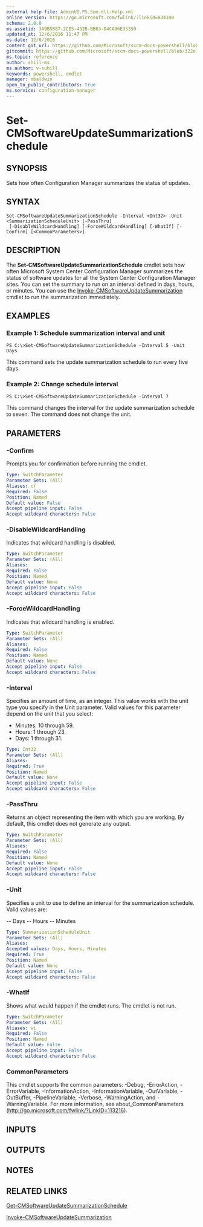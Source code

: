 ```yaml
---
external help file: AdminUI.PS.Sum.dll-Help.xml
online version: https://go.microsoft.com/fwlink/?linkid=834100
schema: 2.0.0
ms.assetid: 3A9B5B87-2CE5-432B-BB63-D4CA96E35350
updated_at: 12/6/2016 11:47 PM
ms.date: 12/6/2016
content_git_url: https://github.com/Microsoft/sccm-docs-powershell/blob/live/sccm-cmdlets/ConfigurationManager/vlatest/Set-CMSoftwareUpdateSummarizationSchedule.md
gitcommit: https://github.com/Microsoft/sccm-docs-powershell/blob/322e1e3dae6ba53c3384ca0bf1a1079481b8ae30/sccm-cmdlets/ConfigurationManager/vlatest/Set-CMSoftwareUpdateSummarizationSchedule.md
ms.topic: reference
author: shill-ms
ms.author: v-suhill
keywords: powershell, cmdlet
manager: mbaldwin
open_to_public_contributors: true
ms.service: configuration-manager
---
```


# Set-CMSoftwareUpdateSummarizationSchedule

## SYNOPSIS
Sets how often Configuration Manager summarizes the status of updates.

## SYNTAX

```
Set-CMSoftwareUpdateSummarizationSchedule -Interval <Int32> -Unit <SummarizationScheduleUnit> [-PassThru]
 [-DisableWildcardHandling] [-ForceWildcardHandling] [-WhatIf] [-Confirm] [<CommonParameters>]
```

## DESCRIPTION
The **Set-CMSoftwareUpdateSummarizationSchedule** cmdlet sets how often Microsoft System Center Configuration Manager summarizes the status of software updates for all the System Center Configuration Manager sites.
You can set the summary to run on an interval defined in days, hours, or minutes.
You can use the [Invoke-CMSoftwareUpdateSummarization](./Invoke-CMSoftwareUpdateSummarization.md) cmdlet to run the summarization immediately.

## EXAMPLES

### Example 1: Schedule summarization interval and unit
```
PS C:\>Set-CMSoftwareUpdateSummarizationSchedule -Interval 5 -Unit Days
```

This command sets the update summarization schedule to run every five days.

### Example 2: Change schedule interval
```
PS C:\>Set-CMSoftwareUpdateSummarizationSchedule -Interval 7
```

This command changes the interval for the update summarization schedule to seven.
The command does not change the unit.

## PARAMETERS

### -Confirm
Prompts you for confirmation before running the cmdlet.

```yaml
Type: SwitchParameter
Parameter Sets: (All)
Aliases: cf
Required: False
Position: Named
Default value: False
Accept pipeline input: False
Accept wildcard characters: False
```

### -DisableWildcardHandling
Indicates that wildcard handling is disabled.

```yaml
Type: SwitchParameter
Parameter Sets: (All)
Aliases: 
Required: False
Position: Named
Default value: None
Accept pipeline input: False
Accept wildcard characters: False
```

### -ForceWildcardHandling
Indicates that wildcard handling is enabled.

```yaml
Type: SwitchParameter
Parameter Sets: (All)
Aliases: 
Required: False
Position: Named
Default value: None
Accept pipeline input: False
Accept wildcard characters: False
```

### -Interval
Specifies an amount of time, as an integer.
This value works with the unit type you specify in the Unit parameter.
Valid values for this parameter depend on the unit that you select:

- Minutes: 10 through 59.
- Hours: 1 through 23.
- Days: 1 through 31.

```yaml
Type: Int32
Parameter Sets: (All)
Aliases: 
Required: True
Position: Named
Default value: None
Accept pipeline input: False
Accept wildcard characters: False
```

### -PassThru
Returns an object representing the item with which you are working.
By default, this cmdlet does not generate any output.

```yaml
Type: SwitchParameter
Parameter Sets: (All)
Aliases: 
Required: False
Position: Named
Default value: None
Accept pipeline input: False
Accept wildcard characters: False
```

### -Unit
Specifies a unit to use to define an interval for the summarization schedule.
Valid values are:

-- Days
-- Hours
-- Minutes

```yaml
Type: SummarizationScheduleUnit
Parameter Sets: (All)
Aliases:
Accepted values: Days, Hours, Minutes
Required: True
Position: Named
Default value: None
Accept pipeline input: False
Accept wildcard characters: False
```

### -WhatIf
Shows what would happen if the cmdlet runs.
The cmdlet is not run.

```yaml
Type: SwitchParameter
Parameter Sets: (All)
Aliases: wi
Required: False
Position: Named
Default value: False
Accept pipeline input: False
Accept wildcard characters: False
```

### CommonParameters
This cmdlet supports the common parameters: -Debug, -ErrorAction, -ErrorVariable, -InformationAction, -InformationVariable, -OutVariable, -OutBuffer, -PipelineVariable, -Verbose, -WarningAction, and -WarningVariable. For more information, see about_CommonParameters (http://go.microsoft.com/fwlink/?LinkID=113216).

## INPUTS

## OUTPUTS

## NOTES

## RELATED LINKS

[Get-CMSoftwareUpdateSummarizationSchedule](xref:ConfigurationManager/vlatest/Get-CMSoftwareUpdateSummarizationSchedule.md)

[Invoke-CMSoftwareUpdateSummarization](xref:ConfigurationManager/vlatest/Invoke-CMSoftwareUpdateSummarization.md)
